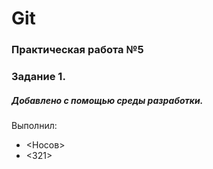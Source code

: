 # Git
### Практическая работа №5
### Задание 1.
##### Добавлено с помощью среды разработки.
Выполнил:
* <Носов>
* <321>